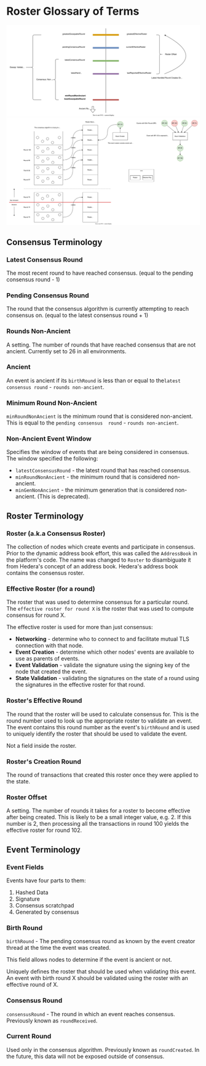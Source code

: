 # Roster Glossary of Terms
![Event Window Terminology](./EventWindowTerminology.drawio.svg)
![Roster Terminology Diagram](./RosterTerminologyDiagram.drawio.svg)
## Consensus Terminology

### Latest Consensus Round

The most recent round to have reached consensus.  (equal to the pending consensus round - 1)

### Pending Consensus Round

The round that the consensus algorithm is currently attempting to reach consensus on. (equal to the latest 
consensus round + 1)

### Rounds Non-Ancient

A setting. The number of rounds that have reached consensus that are not ancient.  Currently set to 26 in all 
environments. 

### Ancient

An event is ancient if its `birthRound` is less than or equal to the`latest consensus round` - `rounds non-ancient`.

### Minimum Round Non-Ancient

`minRoundNonAncient` is the minimum round that is considered non-ancient.  This is equal to the `pending consensus 
round` - `rounds non-ancient`.

### Non-Ancient Event Window

Specifies the window of events that are being considered in consensus.  The window specified the following:
* `latestConsensusRound` - the latest round that has reached consensus.
* `minRoundNonAncient` - the minimum round that is considered non-ancient.
* `minGenNonAncient` - the minimum generation that is considered non-ancient.  (This is deprecated). 

## Roster Terminology

### Roster (a.k.a Consensus Roster)

The collection of nodes which create events and participate in consensus.  Prior to the dynamic address book effort, 
this was called the `AddressBook` in the platform's code.  The name was changed to `Roster` to disambiguate it from 
Hedera's concept of an address book.  Hedera's address book contains the consensus roster.  

### Effective Roster (for a round) 

The roster that was used to determine consensus for a particular round.  The `effective roster for round X` is the 
roster that was used to compute consensus for round X. 

The effective roster is used for more than just consensus:
* **Networking** - determine who to connect to and facilitate mutual TLS connection with that node. 
* **Event Creation** - determine which other nodes' events are available to use as parents of events.
* **Event Validation** - validate the signature using the signing key of the node that created the event.
* **State Validation** - validating the signatures on the state of a round using the signatures in the effective 
  roster for that round.

### Roster's Effective Round
The round that the roster will be used to calculate consensus for. This is the round number used to look up the 
appropriate roster to validate an event. The event contains this round number as the event's `birthRound` and is 
used to uniquely identify the roster that should be used to validate the event.

Not a field inside the roster. 

### Roster's Creation Round

The round of transactions that created this roster once they were applied to the state. 

### Roster Offset

A setting.  The number of rounds it takes for a roster to become effective after being created. This is likely to be 
a small integer value, e.g. 2. If this number is 2, then processing all the transactions in round 100 yields the 
effective roster for round 102.

## Event Terminology

### Event Fields

Events have four parts to them: 
1. Hashed Data
2. Signature
3. Consensus scratchpad
4. Generated by consensus

### Birth Round

`birthRound` - The pending consensus round as known by the event creator thread at the time the event was created. 

This field allows nodes to determine if the event is ancient or not. 

Uniquely defines the roster that should be used when validating this event.  An event with birth round X should be 
validated using the roster with an effective round of X. 

### Consensus Round

`consensusRound` - The round in which an event reaches consensus.  Previously known as `roundReceived`.

### Current Round

Used only in the consensus algorithm. Previously known as `roundCreated`. In the future, this data will 
not be exposed outside of consensus.

